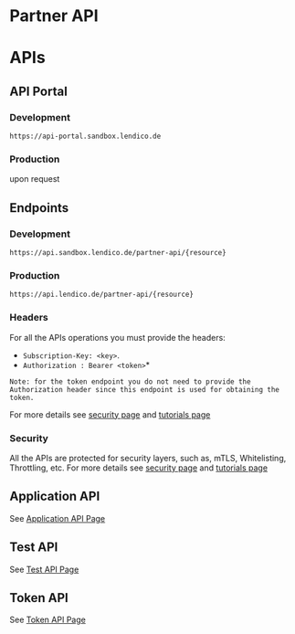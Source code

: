 # Partner API
# APIs
## API Portal
### Development

```https://api-portal.sandbox.lendico.de```

### Production
upon request

## Endpoints
### Development
```https://api.sandbox.lendico.de/partner-api/{resource}```

### Production
```https://api.lendico.de/partner-api/{resource}```

### Headers
For all the APIs operations you must provide the headers:
* ```Subscription-Key: <key>```.
* `Authorization : Bearer <token>`\*

```
Note: for the token endpoint you do not need to provide the Authorization header since this endpoint is used for obtaining the token.
```
For more details see [security page](Security.md) and [tutorials page](Tutorials.md)
### Security
All the APIs are protected for security layers, such as, mTLS, Whitelisting, Throttling, etc.
For more details see [security page](Security.md) and [tutorials page](Tutorials.md)

## Application API
See [Application API Page](ApplicationApi.md)
## Test API
See [Test API Page](TestApi.md)
## Token API
See [Token API Page](TokenApi.md)
